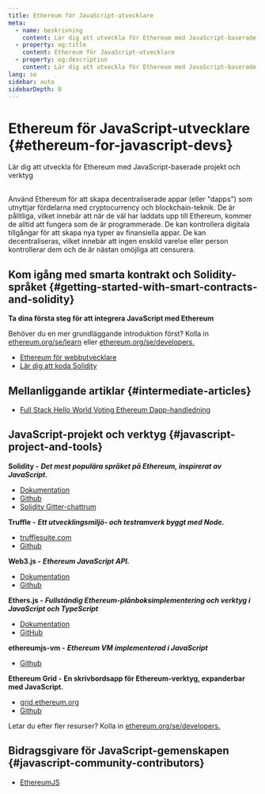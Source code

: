 ```yaml
---
title: Ethereum för JavaScript-utvecklare
meta:
  - name: beskrivning
    content: Lär dig att utveckla för Ethereum med JavaScript-baserade projekt och verktyg
  - property: og:title
    content: Ethereum för JavaScript-utvecklare
  - property: og:description
    content: Lär dig att utveckla för Ethereum med JavaScript-baserade projekt och verktyg
lang: se
sidebar: auto
sidebarDepth: 0
---
```


# Ethereum för JavaScript-utvecklare {#ethereum-for-javascript-devs}

<div class="featured">Lär dig att utveckla för Ethereum med JavaScript-baserade projekt och verktyg</div><br>

Använd Ethereum för att skapa decentraliserade appar (eller "dapps") som utnyttjar fördelarna med cryptocurrency och blockchain-teknik. De är pålitliga, vilket innebär att när de väl har laddats upp till Ethereum, kommer de alltid att fungera som de är programmerade. De kan kontrollera digitala tillgångar för att skapa nya typer av finansiella appar. De kan decentraliseras, vilket innebär att ingen enskild varelse eller person kontrollerar dem och de är nästan omöjliga att censurera.

## Kom igång med smarta kontrakt och Solidity-språket {#getting-started-with-smart-contracts-and-solidity}

**Ta dina första steg för att integrera JavaScript med Ethereum**

Behöver du en mer grundläggande introduktion först? Kolla in [ethereum.org/se/learn](/se/learn/) eller [ethereum.org/se/developers.](/se/developers/)

- [Ethereum för webbutvecklare](https://medium.com/@mvmurthy/ethereum-for-web-developers-890be23d1d0c)
- [Lär dig att koda Solidity](https://cryptozombies.io/)

## Mellanliggande artiklar {#intermediate-articles}

- [Full Stack Hello World Voting Ethereum Dapp-handledning](https://medium.com/@mvmurthy/full-stack-hello-world-voting-ethereum-dapp-tutorial-part-1-40d2d0d807c2)

## JavaScript-projekt och verktyg {#javascript-project-and-tools}

**Solidity -** **_Det mest populära språket på Ethereum, inspirerat av JavaScript._**

- [Dokumentation](https://solidity.readthedocs.io)
- [Github](https://github.com/ethereum/solidity/)
- [Solidity Gitter-chattrum](https://gitter.im/ethereum/solidity/)

**Truffle -** **_Ett utvecklingsmiljö- och testramverk byggt med Node._**

- [trufflesuite.com](https://www.trufflesuite.com/)
- [Github](https://github.com/trufflesuite/truffle)

**Web3.js -** **_Ethereum JavaScript API._**

- [Dokumentation](https://web3js.readthedocs.io/en/1.0/)
- [Github](https://github.com/ethereum/web3.js/)

**Ethers.js -** **_Fullständig Ethereum-plånboksimplementering och verktyg i JavaScript och TypeScript_**

- [Dokumentation](https://docs.ethers.io/ethers.js/html/)
- [GitHub](https://github.com/ethers-io/ethers.js/)

**ethereumjs-vm -** **_Ethereum VM implementerad i JavaScript_**

- [Github](https://github.com/ethereumjs/ethereumjs-vm)

**Ethereum Grid -** **En skrivbordsapp för Ethereum-verktyg, expanderbar med JavaScript.**

- [grid.ethereum.org](https://grid.ethereum.org)
- [Github](https://github.com/ethereum/grid)

Letar du efter fler resurser? Kolla in [ethereum.org/se/developers.](/se/developers/)

## Bidragsgivare för JavaScript-gemenskapen {#javascript-community-contributors}

- [EthereumJS](https://ethereumjs.github.io)
